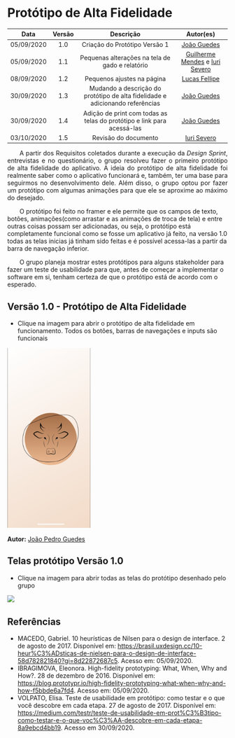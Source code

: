 # Protótipo de Alta Fidelidade
|    Data    | Versão |         Descrição         |           Autor(es)           |
| :--------: | :----: | :-----------------------: | :---------------------------: |
| 05/09/2020 |  1.0   | Criação do Protótipo Versão 1 |[João Guedes](https://github.com/sudjoao)|
| 05/09/2020 |  1.1   | Pequenas alterações na tela de gado e relatório  |[Guilherme Mendes](https://github.com/guilherme-mendes) e [Iuri Severo](https://github.com/iurisevero)|
| 08/09/2020 |  1.2   | Pequenos ajustes na página  |[Lucas Fellipe](https://github.com/lucasfcm9)|
| 30/09/2020 | 1.3 | Mudando a descrição do protótipo de alta fidelidade e adicionando referências | [João Guedes](https://github.com/sudjoao)|
| 30/09/2020| 1.4 | Adição de print com todas as telas do protótipo e link para acessá-las|[João Guedes](https://github.com/sudjoao)|
| 03/10/2020| 1.5 | Revisão do documento |[Iuri Severo](https://github.com/iurisevero)|

<p align="justify"> &emsp;&emsp;A partir dos Requisitos coletados durante a execução da <i>Design Sprint</i>, entrevistas e no questionário, o grupo resolveu fazer o primeiro protótipo de alta fidelidade do aplicativo. A ideia do protótipo de alta fidelidade foi realmente saber como o aplicativo funcionará e, também, ter uma base para seguirmos no desenvolvimento dele. Além disso, o grupo optou por fazer um protótipo com algumas animações para que ele se aproxime ao máximo do desejado.

&emsp;&emsp;O protótipo foi feito no framer e ele permite que os campos de texto, botões, animações(como arrastar e as animações de troca de tela) e entre outras coisas possam ser adicionadas, ou seja, o protótipo está completamente funcional como se fosse um aplicativo já feito, na versão 1.0 todas as telas inicias já tinham sido feitas e é possível acessa-las a partir da barra de navegação inferior.

&emsp;&emsp;O grupo planeja mostrar estes protótipos para alguns stakeholder para fazer um teste de usabilidade para que, antes de começar a implementar o software em si, tenham certeza de que o protótipo está de acordo com o esperado. 

</p>

## Versão 1.0 - Protótipo de Alta Fidelidade

* Clique na imagem para abrir o protótipo de alta fidelidade em funcionamento. Todos os botões, barras de navegações e inputs são funcionais

<a href="https://www.framer.com/share/iGado--2dX1EiFNGm3s5mrfVxLK">
<img src="docs/Assets/Img/Artefacts/Splash.png" width=190px>
</a>

**Autor:** [João Pedro Guedes](https://github.com/sudjoao)

## Telas protótipo Versão 1.0
* Clique na imagem para abrir todas as telas do protótipo desenhado pelo grupo
<a href="https://framer.com/projects/iGado--vcvuH1RyQfk4Itt6Q34s-dRRVs">
<img src="https://user-images.githubusercontent.com/46005310/94684850-03e22380-02ff-11eb-9343-9d3e038e6ad7.png">
</a>

## Referências
* MACEDO, Gabriel. 10 heurísticas de Nilsen para o design de interface. 2 de agosto de 2017. Disponível em: <https://brasil.uxdesign.cc/10-heur%C3%ADsticas-de-nielsen-para-o-design-de-interface-58d782821840?gi=8d22872687c5>. Acesso em: 05/09/2020.
* IBRAGIMOVA, Eleonora. High-fidelity prototyping: What, When, Why and How?. 28 de dezembro de 2016. Disponível em: <https://blog.prototypr.io/high-fidelity-prototyping-what-when-why-and-how-f5bbde6a7fd4>. Acesso em: 05/09/2020.
* VOLPATO, Elisa. Teste de usabilidade em protótipo: como testar e o que você descobre em cada etapa. 27 de agosto de 2017. Disponível em: <https://medium.com/testr/teste-de-usabilidade-em-prot%C3%B3tipo-como-testar-e-o-que-voc%C3%AA-descobre-em-cada-etapa-8a9ebcd4bb19>. Acesso em 30/09/2020.